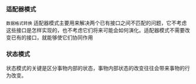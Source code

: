### 适配器模式 ###

```数据格式转换```
适配器模式主要用来解决两个已有接口之间不匹配的问题，它不考虑这些接口是怎样实现的，也不考虑它们将来可能会如何演化。适配器模式不需要改变已有的接口，就能够使它们协同作用

### 状态模式 ###
状态模式的关键是区分事物内部的状态，事物内部状态的改变往往会带来事物的行为改变。
